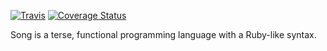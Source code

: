 [![Travis](https://travis-ci.org/dcutting/Song.svg)](https://travis-ci.org/dcutting/Song)
[![Coverage Status](https://coveralls.io/repos/github/dcutting/Song/badge.svg)](https://coveralls.io/github/dcutting/Song)

Song is a terse, functional programming language with a Ruby-like syntax.
